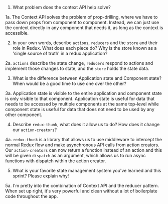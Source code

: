 1. What problem does the context API help solve?

1a. The Context API solves the problem of prop-drilling, where we have to pass down props from component to component. Instead, we can just use the context directly in any component that needs it, as long as the context is accessible.

2. In your own words, describe `actions`, `reducers` and the `store` and their role in Redux. What does each piece do? Why is the store known as a 'single source of truth' in a redux application?

2a. `actions` describe the state change, `reducers` respond to actions and implement those changes to state, and the `store` holds the state data.

3. What is the difference between Application state and Component state? When would be a good time to use one over the other?

3a. Application state is visible to the entire application and component state is only visible to that component. Application state is useful for data that needs to be accessed by multiple components at the same top-level while component state is useful for data that does not need to be used by any other component.

4. Describe `redux-thunk`, what does it allow us to do? How does it change our `action-creators`?

4a. `redux-thunk` is a library that allows us to use middleware to intercept the normal Redux flow and make asynchronous API calls from action creators. Our `action-creators` can now return a function instead of an action and this will be given `dispatch` as an argument, which allows us to run async functions with dispatch within the action creator.

5. What is your favorite state management system you've learned and this sprint? Please explain why!

5a. I'm pretty into the combination of Context API and the reducer pattern. When set up right, it's very powerful and clean without a lot of boilerplate code throughout the app.